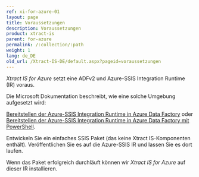 ```yaml
---
ref: xi-for-azure-01
layout: page
title: Voraussetzungen
description: Voraussetzungen
product: xtract-is
parent: for-azure
permalink: /:collection/:path
weight: 1
lang: de_DE
old_url: /Xtract-IS-DE/default.aspx?pageid=voraussetzungen
---
```


*Xtract IS for Azure* setzt eine ADFv2 und Azure-SSIS Integration Runtime (IR) voraus.

Die Microsoft Dokumentation beschreibt, wie eine solche Umgebung aufgesetzt wird:

[Bereitstellen der Azure-SSIS Integration Runtime in Azure Data Factory](https://docs.microsoft.com/de-de/azure/data-factory/tutorial-deploy-ssis-packages-azure) oder<br>
[Bereitstellen der Azure-SSIS Integration Runtime in Azure Data Factory mit PowerShell](https://docs.microsoft.com/de-de/azure/data-factory/tutorial-deploy-ssis-packages-azure-powershell).

Entwickeln Sie ein einfaches SSIS Paket (das keine Xtract IS-Komponenten enthält). Veröffentlichen Sie es auf die Azure-SSIS IR und lassen Sie es dort laufen.

Wenn das Paket erfolgreich durchläuft können wir *Xtract IS for Azure* auf dieser IR installieren.
